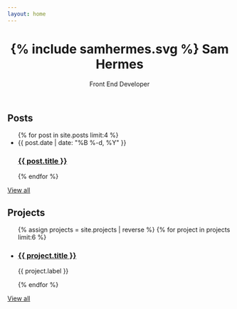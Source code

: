```yaml
---
layout: home
---
```

<header class="home-header">
  <h1>
    {% include samhermes.svg %}
    <span class="screen-reader-text">Sam Hermes</span>
  </h1>
  <p>Front End Developer</p>
</header>

<div class="post-list">
  <h2>Posts</h2>
  <ul>
  {% for post in site.posts limit:4 %}
    <li>
      <span class="post-meta">{{ post.date | date: "%B %-d, %Y" }}</span>
      <h3><a class="post-link" href="{{ post.url | prepend: site.baseurl }}">{{ post.title }}</a></h3>
    </li>
  {% endfor %}
  </ul>
  <div class="view-all">
    <a href="/posts">View all</a>
  </div>
</div>

<div class="project-list">
  <h2>Projects</h2>
  <ul>
  {% assign projects = site.projects | reverse %}
  {% for project in projects limit:6 %}
    <li>
      <h3><a class="post-link" href="{{ project.permalink | prepend: site.baseurl }}">{{ project.title }}</a></h3>
      <p class="project-description">{{ project.label }}</p>
    </li>
  {% endfor %}
  </ul>
  <div class="view-all">
    <a href="/projects">View all</a>
  </div>
</div>
